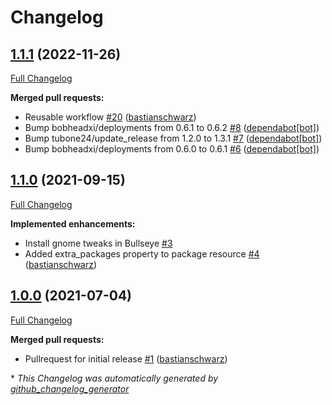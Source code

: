 # Changelog

## [1.1.1](https://github.com/codenamephp/chef.cookbook.gnome/tree/1.1.1) (2022-11-26)

[Full Changelog](https://github.com/codenamephp/chef.cookbook.gnome/compare/1.1.0...1.1.1)

**Merged pull requests:**

- Reusable workflow [\#20](https://github.com/codenamephp/chef.cookbook.gnome/pull/20) ([bastianschwarz](https://github.com/bastianschwarz))
- Bump bobheadxi/deployments from 0.6.1 to 0.6.2 [\#8](https://github.com/codenamephp/chef.cookbook.gnome/pull/8) ([dependabot[bot]](https://github.com/apps/dependabot))
- Bump tubone24/update\_release from 1.2.0 to 1.3.1 [\#7](https://github.com/codenamephp/chef.cookbook.gnome/pull/7) ([dependabot[bot]](https://github.com/apps/dependabot))
- Bump bobheadxi/deployments from 0.6.0 to 0.6.1 [\#6](https://github.com/codenamephp/chef.cookbook.gnome/pull/6) ([dependabot[bot]](https://github.com/apps/dependabot))

## [1.1.0](https://github.com/codenamephp/chef.cookbook.gnome/tree/1.1.0) (2021-09-15)

[Full Changelog](https://github.com/codenamephp/chef.cookbook.gnome/compare/1.0.0...1.1.0)

**Implemented enhancements:**

- Install gnome tweaks in Bullseye [\#3](https://github.com/codenamephp/chef.cookbook.gnome/issues/3)
- Added extra\_packages property to package resource [\#4](https://github.com/codenamephp/chef.cookbook.gnome/pull/4) ([bastianschwarz](https://github.com/bastianschwarz))

## [1.0.0](https://github.com/codenamephp/chef.cookbook.gnome/tree/1.0.0) (2021-07-04)

[Full Changelog](https://github.com/codenamephp/chef.cookbook.gnome/compare/e480163df76d2bffc390ce1abee34734536a712c...1.0.0)

**Merged pull requests:**

- Pullrequest for initial release [\#1](https://github.com/codenamephp/chef.cookbook.gnome/pull/1) ([bastianschwarz](https://github.com/bastianschwarz))



\* *This Changelog was automatically generated by [github_changelog_generator](https://github.com/github-changelog-generator/github-changelog-generator)*
